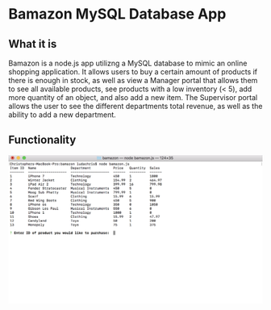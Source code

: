 # Bamazon MySQL Database App

## What it is

Bamazon is a node.js app utilizng a MySQL database to mimic an online shopping application. 
It allows users to buy a certain amount of products if there is enough in stock, as well as view a 
Manager portal that allows them to see all available products, see products with a low 
inventory (< 5), add more quantity of an object, and also add a new item. The Supervisor
portal allows the user to see the different departments total revenue, as well as the ability 
to add a new department. 

## Functionality

![Alt text](screenshots/initial_menu_bamazon.png)